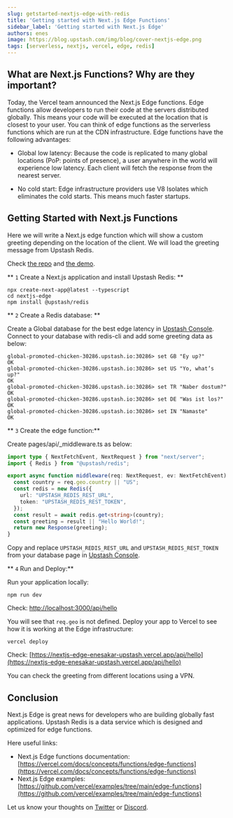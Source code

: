 ```yaml
---
slug: getstarted-nextjs-edge-with-redis
title: 'Getting started with Next.js Edge Functions'
sidebar_label: 'Getting started with Next.js Edge'
authors: enes
image: https://blog.upstash.com/img/blog/cover-nextjs-edge.png
tags: [serverless, nextjs, vercel, edge, redis]
---
```



## What are Next.js Functions? Why are they important?

Today, the Vercel team announced the Next.js Edge functions. Edge functions allow developers to run their code at the servers distributed globally. This means your code will be executed at the location that is closest to your user. You can think of edge functions as the serverless functions which are run at the CDN infrastructure. Edge functions have the following advantages:



* Global low latency: Because the code is replicated to many global locations (PoP: points of presence), a user anywhere in the world will experience low latency. Each client will fetch the response from the nearest server.
* No cold start: Edge infrastructure providers use V8 Isolates which eliminates the cold starts. This means much faster startups.
  
  <!--truncate-->


## Getting Started with Next.js Functions

Here we will write a Next.js edge function which will show a custom greeting depending on the location of the client. We will load the greeting message from Upstash Redis.

Check [the repo](https://github.com/upstash/examples/tree/master/nextjs-edge) and [the demo](https://nextjs-edge-enesakar-upstash.vercel.app/api/hello). 

** `1` Create a Next.js application and install Upstash Redis: **
                
```shell
npx create-next-app@latest --typescript
cd nextjs-edge
npm install @upstash/redis
```

** `2` Create a Redis database: **

Create a Global database for the best edge latency in [Upstash Console](https://console.upstash.com/). Connect to your database with redis-cli and add some greeting data as below:
                                      
```shell
global-promoted-chicken-30286.upstash.io:30286> set GB "Ey up?"
OK
global-promoted-chicken-30286.upstash.io:30286> set US "Yo, what’s up?"
OK
global-promoted-chicken-30286.upstash.io:30286> set TR "Naber dostum?"
OK
global-promoted-chicken-30286.upstash.io:30286> set DE "Was ist los?"
OK
global-promoted-chicken-30286.upstash.io:30286> set IN "Namaste"
OK
```

** `3` Create the edge function:**

Create pages/api/_middleware.ts as below:

```typescript
import type { NextFetchEvent, NextRequest } from "next/server";
import { Redis } from "@upstash/redis";

export async function middleware(req: NextRequest, ev: NextFetchEvent) {
  const country = req.geo.country || "US";
  const redis = new Redis({
    url: "UPSTASH_REDIS_REST_URL",
    token: "UPSTASH_REDIS_REST_TOKEN",
  });
  const result = await redis.get<string>(country);
  const greeting = result || "Hello World!";
  return new Response(greeting);
}
```

Copy and replace `UPSTASH_REDIS_REST_URL` and `UPSTASH_REDIS_REST_TOKEN` from your database page in [Upstash Console](https://console.upstash.com/).

** `4` Run and Deploy:**

Run your application locally: 

`npm run dev`

Check: [http://localhost:3000/api/hello](http://localhost:3000/api/hello)

You will see that `req.geo` is not defined. Deploy your app to Vercel to see how it is working at the Edge infrastructure:

`vercel deploy`

Check: [https://nextjs-edge-enesakar-upstash.vercel.app/api/hello](https://nextjs-edge-enesakar-upstash.vercel.app/api/hello)

You can check the greeting from different locations using a VPN.


## Conclusion

Next.js Edge is great news for developers who are building globally fast applications. Upstash Redis is a data service which is designed and optimized for edge functions.

Here useful links:
- Next.js Edge functions documentation: [https://vercel.com/docs/concepts/functions/edge-functions](https://vercel.com/docs/concepts/functions/edge-functions)
- Next.js Edge examples: [https://github.com/vercel/examples/tree/main/edge-functions](https://github.com/vercel/examples/tree/main/edge-functions)

Let us know your thoughts on [Twitter](https://twitter.com/upstash) or [Discord](https://discord.gg/w9SenAtbme).  
